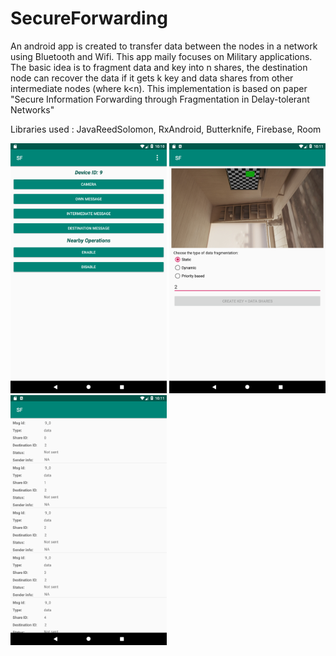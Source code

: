 # SecureForwarding
An android app is created to transfer data between the nodes in a network using Bluetooth and Wifi. This app maily focuses on Military applications. The basic idea is to fragment data and key into n shares, the destination node can recover the data if it gets k key and data shares from other intermediate nodes (where k<n). This implementation is based on paper "Secure Information Forwarding through Fragmentation in Delay-tolerant Networks"

Libraries used : JavaReedSolomon, RxAndroid, Butterknife, Firebase, Room


<img src="images/1.png" width="250" height="400"/>

<img src="images/2.png" width="250" height="400"/>

<img src="images/3.png" width="250" height="400"/>

